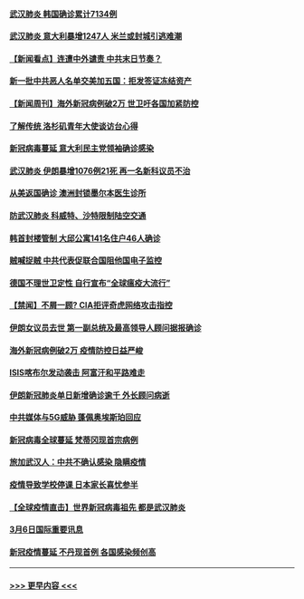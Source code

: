 #### [武汉肺炎 韩国确诊累计7134例](../pages/prog202/a102794726.md?t=03081303) 
#### [武汉肺炎 意大利暴增1247人 米兰或封城引逃难潮](../pages/prog202/a102794689.md?t=03081303) 
#### [【新闻看点】连遭中外谴责 中共末日节奏？](../pages/prog202/a102794677.md?t=03081303) 
#### [新一批中共恶人名单交美加五国：拒发签证冻结资产](../pages/prog202/a102794665.md?t=03081303) 
#### [【新闻周刊】海外新冠病例破2万 世卫吁各国加紧防控](../pages/prog202/a102794613.md?t=03081303) 
#### [了解传统 洛杉矶青年大使谈访台心得](../pages/prog202/a102794378.md?t=03081303) 
#### [新冠病毒蔓延 意大利民主党领袖确诊感染](../pages/prog202/a102794368.md?t=03081303) 
#### [武汉肺炎 伊朗暴增1076例21死 再一名新科议员不治](../pages/prog202/a102794260.md?t=03081303) 
#### [从美返国确诊 澳洲封锁墨尔本医生诊所](../pages/prog202/a102794086.md?t=03081303) 
#### [防武汉肺炎 科威特、沙特限制陆空交通](../pages/prog202/a102793875.md?t=03081303) 
#### [韩首封楼管制 大邱公寓141名住户46人确诊](../pages/prog202/a102793841.md?t=03081303) 
#### [贼喊捉贼  中共代表促联合国阻他国电子监控](../pages/prog202/a102793638.md?t=03081303) 
#### [德国不理世卫定性 自行宣布“全球瘟疫大流行”](../pages/prog202/a102793673.md?t=03081303) 
#### [【禁闻】不屑一顾? CIA拒评奇虎网络攻击指控](../pages/prog202/a102793736.md?t=03081303) 
#### [伊朗女议员去世 第一副总统及最高领导人顾问据报确诊](../pages/prog202/a102793591.md?t=03081303) 
#### [海外新冠病例破2万 疫情防控日益严峻](../pages/prog202/a102793661.md?t=03081303) 
#### [ISIS喀布尔发动袭击 阿富汗和平路难走](../pages/prog202/a102793659.md?t=03081303) 
#### [伊朗新冠肺炎单日新增确诊逾千 外长顾问病逝](../pages/prog202/a102793574.md?t=03081303) 
#### [中共媒体与5G威胁 蓬佩奥埃斯珀回应](../pages/prog202/a102793514.md?t=03081303) 
#### [新冠病毒全球蔓延 梵蒂冈现首宗病例](../pages/prog202/a102793500.md?t=03081303) 
#### [旅加武汉人：中共不确认感染 隐瞒疫情](../pages/prog202/a102793446.md?t=03081303) 
#### [疫情导致学校停课 日本家长喜忧参半](../pages/prog202/a102793448.md?t=03081303) 
#### [【全球疫情直击】世界新冠病毒祖先 都是武汉肺炎](../pages/prog202/a102793272.md?t=03081303) 
#### [3月6日国际重要讯息](../pages/prog202/a102793252.md?t=03081303) 
#### [新冠疫情蔓延 不丹现首例 各国感染频创高](../pages/prog202/a102793120.md?t=03081303) 

----
#### [ >>> 更早内容 <<< ](../indexes/prog202-earlier.md)
